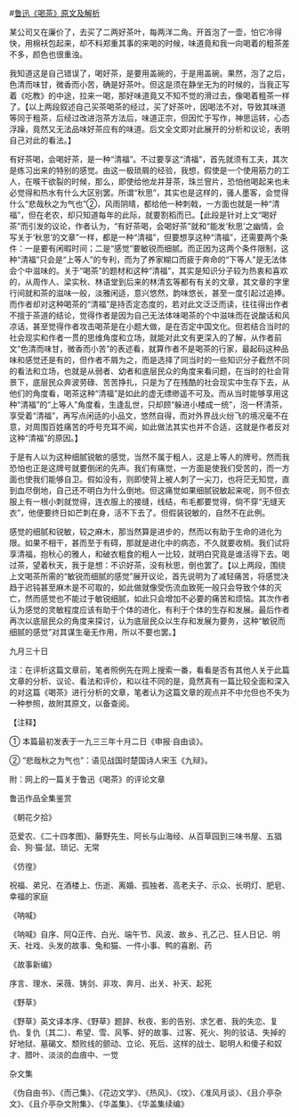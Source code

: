 #[鲁迅《喝茶》原文及解析](https://www.vrrw.net/wx/8231.html)

某公司又在廉价了，去买了二两好茶叶，每两洋二角。开首泡了一壶，怕它冷得快，用棉袄包起来，却不料郑重其事的来喝的时候，味道竟和我一向喝着的粗茶差不多，颜色也很重浊。

我知道这是自己错误了，喝好茶，是要用盖碗的，于是用盖碗。果然，泡了之后，色清而味甘，微香而小苦，确是好茶叶。但这是须在静坐无为的时候的，当我正写着《吃教》的中途，拉来一喝，那好味道竟又不知不觉的滑过去，像喝着粗茶一样了。【以上两段叙述自己买茶喝茶的经过，买了好茶叶，因喝法不对，导致其味道等同于粗茶，后经过改进泡茶方法后，味道正宗，但因忙于写作，神思运转，心态浮躁，竟然又无法品味好茶应有的味道。后文全文即对此展开的分析和议论，表明自己对此的看法。】



有好茶喝，会喝好茶，是一种“清福”。不过要享这“清福”，首先就须有工夫，其次是练习出来的特别的感觉。由这一极琐屑的经验，我想，假使是一个使用筋力的工人，在喉干欲裂的时候，那么，即使给他龙井芽茶，珠兰窨片，恐怕他喝起来也未必觉得和热水有什么大区别罢。所谓“秋思”，其实也是这样的，骚人墨客，会觉得什么“悲哉秋之为气也”②，风雨阴晴，都给他一种刺戟，一方面也就是一种“清福”，但在老农，却只知道每年的此际，就要割稻而已。【此段是针对上文“喝好茶”而引发的议论，作者认为，“有好茶喝，会喝好茶”就和“能发‘秋思’之幽情，会写关于‘秋思’的文章”一样，都是一种“清福”，但要想享这种“清福”，还需要两个条件：一是要有闲暇时间；二是“感觉”要敏锐而细腻。而正因为这两个条件限制，这种“清福”只会是“上等人”的专利，而为了养家糊口而疲于奔命的“下等人”是无法体会个中滋味的。关于“喝茶”的题材和这种“清福”，其实是知识分子较为热衷和喜欢的，从周作人、梁实秋、林语堂到后来的林清玄等都有有关的文章，其文章的字里行间就和茶的滋味一般，淡雅闲适，意兴悠然，韵味悠长，甚至一度引起过追捧。而作者却对这种喝茶的“清福”是持否定态度的，若对此文泛泛而读，往往得出作者不擅于茶道的结论，觉得作者是因为自己无法体味喝茶的个中滋味而在说酸话和风凉话，甚至觉得作者攻击喝茶是在小题大做，是在否定中国文化。但若结合当时的社会现实和作者一贯的思维角度和立场，就能对此文有更深入的了解，从作者前文“色清而味甘，微香而小苦”的表述看，就算作者不是喝茶的行家，最起码这种品味和感觉还是有的，但作者不屑为之，而是选择了同当时的一些知识分子截然不同的看法和立场，也就是从弱者、幼者和底层民众的角度来看问题，在当时的社会背景下，底层民众奔波劳碌、苦苦挣扎，只是为了在残酷的社会现实中生存下去，从他们的角度看，喝茶这种“清福”是如此的虚无缥缈遥不可及。而从当时能够享用这种“清福”的“上等人”角度看，生逢乱世，只却顾“躲进小楼成一统”，泡一杯清茶，享受着“清福”，再写点闲适的小品文，悠然自得，而对外界战火纷飞的境况毫不在意，对周围百姓痛苦的呼号充耳不闻，如此做法其实也并不合适，这就是作者反对这种“清福”的原因。】

于是有人以为这种细腻锐敏的感觉，当然不属于粗人，这是上等人的牌号。然而我恐怕也正是这牌号就要倒闭的先声。我们有痛觉，一方面是使我们受苦的，而一方面也使我们能够自卫。假如没有，则即使背上被人刺了一尖刀，也将茫无知觉，直到血尽倒地，自己还不明白为什么倒地。但这痛觉如果细腻锐敏起来呢，则不但衣服上有一根小刺就觉得，连衣服上的接缝，线结，布毛都要觉得，倘不穿“无缝天衣”，他便要终日如芒刺在身，活不下去了。但假装锐敏的，自然不在此例。

感觉的细腻和锐敏，较之麻木，那当然算是进步的，然而以有助于生命的进化为限。如果不相干，甚而至于有碍，那就是进化中的病态，不久就要收梢。我们试将享清福，抱秋心的雅人，和破衣粗食的粗人一比较，就明白究竟是谁活得下去。喝过茶，望着秋天，我于是想：不识好茶，没有秋思，倒也罢了。【以上两段，围绕上文喝茶所需的“敏锐而细腻的感觉”展开议论，首先说明为了减轻痛苦，将感觉决趋于迟钝甚至麻木是不可取的，如此做就像受伤流血致死一般只会导致个体的灭亡，然而感觉也不能过于敏锐细腻，如此只会增加不必要的痛苦和烦恼。其次作者认为感觉的灵敏程度应该有助于个体的进化，有利于个体的生存和发展。最后作者再次以底层民众的角度来探讨，认为底层民众以生存和发展为要务，这种“敏锐而细腻的感觉”对其谋生毫无作用，所以不要也罢。】

九月三十日



注：在评析这篇文章前，笔者照例先在网上搜索一番，看看是否有其他人关于此篇文章的分析、议论、看法和评价，和以往不同的是，竟然真有一篇比较全面和深入的对这篇《喝茶》进行分析的文章，笔者认为这篇文章的观点并不中允但也不失为一种参照，故附其原文，以备查阅。

【注释】

① 本篇最初发表于一九三三年十月二日《申报·自由谈》。

② “悲哉秋之为气也”：语见战国时楚国诗人宋玉《九辩》。

附：网上的一篇关于鲁迅《喝茶》的评论文章

鲁迅作品全集鉴赏

《朝花夕拾》

范爱农、《二十四孝图》、藤野先生、阿长与山海经、从百草园到三味书屋、五猖会、狗·猫·鼠、琐记、无常

《仿徨》

祝福、弟兄、在酒楼上、伤逝、离婚、孤独者、高老夫子、示众、长明灯、肥皂、幸福的家庭

《呐喊》

《呐喊》自序、阿Q正传、白光、端午节、风波、故乡、孔乙己、狂人日记、明天、社戏、头发的故事、兔和猫、一件小事、鸭的喜剧、药

《故事新编》

序言、理水、采薇、铸剑、非攻、奔月、出关、补天、起死

《野草》

《野草》英文译本序、《野草》题辞、秋夜、影的告别、求乞者、我的失恋、复仇、复仇〔其二〕、希望、雪、风筝、好的故事、过客、死火、狗的驳诘、失掉的好地狱、墓碣文、颓败线的颤动、立论、死后、这样的战士、聪明人和傻子和奴才、腊叶、淡淡的血痕中、一觉

杂文集

《伪自由书》、《而己集》、《花边文学》、《热风》、《坟》、《准风月谈》、《且介亭杂文》、《且介亭杂文附集》、《华盖集》、《华盖集续编》

